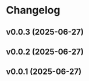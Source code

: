 # Changelog

<!--next-version-placeholder-->

## v0.0.3 (2025-06-27)



## v0.0.2 (2025-06-27)



## v0.0.1 (2025-06-27)


